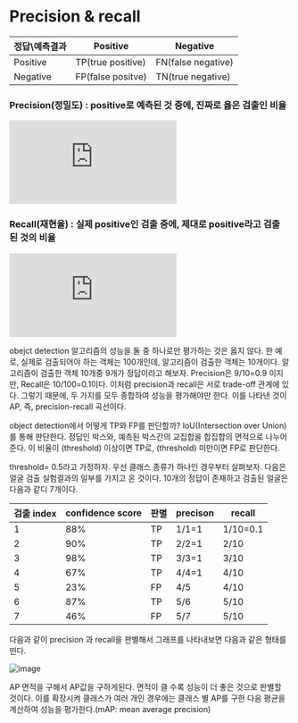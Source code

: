 # Precision & recall

정답\예측결과 |  Positive | Negative
---- | ---------- | ---- 
Positive | TP(true positive) | FN(false negative) 
Negative | FP(false positve) | TN(true negative)


### Precision(정밀도) : positive로 예측된 것 증에, 진짜로 옳은 검출인 비율

![precision](http://latex.codecogs.com/gif.latex?Precision%20%3D%20%5Cfrac%7BTP%7D%7BTP&plus;FP%7D)



### Recall(재현율) : 실제 positive인 검출 중에, 제대로 positive라고 검출 된 것의 비율

![Recall](http://latex.codecogs.com/gif.latex?Precision%20%3D%20%5Cfrac%7BTP%7D%7BTP&plus;FN%7D)

obejct detection 알고리즘의 성능을  둘 중 하나로만 평가하는 것은 옳지 않다.
 한 예로, 실제로 검출되어야 하는 객체는 100개인데, 알고리즘이 검출한 객체는 10개이다.
알고리즘이 검출한 객체 10개중 9개가 정답이라고 해보자. Precision은 9/10=0.9 이지만, Recall은 10/100=0.1이다. 이처럼 precision과 recall은 서로 trade-off 관계에 있다. 그렇기 때문에, 두 가지를 모두 종합하여 성능을 평가해야만 한다. 이를 나타낸 것이 AP, 즉, precision-recall 곡선이다. 

object detection에서 어떻게 TP와 FP를 판단할까? IoU(Intersection over Union)를 통해 판단한다. 정답인 박스와, 예측된 박스간의 교집합을 합집합의 면적으로 나누어 준다. 이 비율이 (threshold) 이상이면 TP로, (threshold) 미만이면 FP로 판단한다.

threshold= 0.5라고 가정하자.
우선 클래스 종류가 하나인 경우부터 살펴보자. 
다음은 얼굴 검출 실험결과의 일부를 가지고 온 것이다. 10개의 정답이 존재하고 검출된 얼굴은 다음과 같디 7개이다.

검출 index |  confidence score | 판별 | precison | recall
---- | ----------  | ---------- | ---------- | ----------
1 | 88%  | TP | 1/1=1 | 1/10=0.1 
2 | 90%  | TP | 2/2=1 | 2/10
3 | 98%  | TP | 3/3=1 | 3/10
4 | 67%  | TP | 4/4=1 | 4/10
5 | 23%  | FP | 4/5 | 4/10
6 | 87%  | TP | 5/6 | 5/10
7 | 46%  | FP | 5/7 | 5/10

다음과 같이 precision 과 recall을 판별해서 그래프를 나타내보면 다음과 같은 형태를 띤다.


![image](https://user-images.githubusercontent.com/44438752/62420609-02ec3c80-b6d0-11e9-82d9-cd677d2452d5.png)


AP 면적을 구해서 AP값을 구하게된다. 면적이 클 수록 성능이 더 좋은 것으로 판별할 것이다. 이를 확장시켜 클래스가 여러 개인 경우에는 클래스 별 AP를 구한 다음 평균을 계산하여 성능을 평가한다.(mAP: mean average precision)

